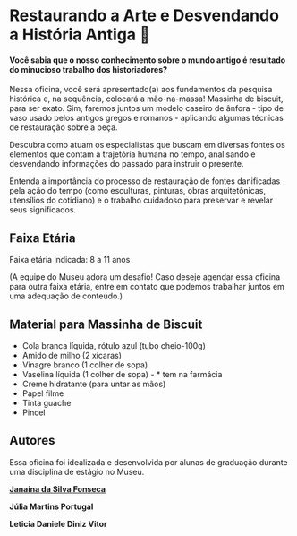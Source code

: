# Restaurando a Arte e Desvendando a História Antiga 🏺

#### Você sabia que o nosso conhecimento sobre o mundo antigo é resultado do minucioso trabalho dos historiadores?

Nessa oficina, você será apresentado(a) aos fundamentos da pesquisa histórica e, na sequência, colocará a mão-na-massa! Massinha de biscuit, para ser exato. Sim, faremos juntos um modelo caseiro de ânfora - tipo de vaso usado pelos antigos gregos e romanos -  aplicando algumas técnicas de restauração sobre a peça.

Descubra como atuam os especialistas que buscam em diversas fontes os elementos que contam a trajetória humana no tempo, analisando e desvendando informações do passado para instruir o presente.

Entenda a importância do processo de restauração de fontes danificadas pela ação do tempo (como esculturas, pinturas, obras arquitetônicas, utensílios do cotidiano) e o trabalho cuidadoso para preservar e revelar seus significados.

## Faixa Etária

Faixa etária indicada: 8 a 11 anos

(A equipe do Museu adora um desafio! Caso deseje agendar essa oficina para outra faixa etária, entre em contato que podemos trabalhar juntos em uma adequação de conteúdo.)

## Material para Massinha de Biscuit

* Cola branca líquida, rótulo azul (tubo cheio-100g)
* Amido de milho (2 xícaras)
* Vinagre branco (1 colher de sopa)
* Vaselina líquida (1 colher de sopa) - * tem na farmácia
* Creme hidratante (para untar as mãos)
* Papel filme
* Tinta guache 
* Pincel

## Autores

Essa oficina foi idealizada e desenvolvida por alunas de graduação durante uma disciplina de estágio no Museu.

**[Janaína da Silva Fonseca](https://www.linkedin.com/in/jana%C3%ADna-da-silva-fonseca-b80979144)** 

**Júlia Martins Portugal** 

**Leticia Daniele Diniz Vitor** 


